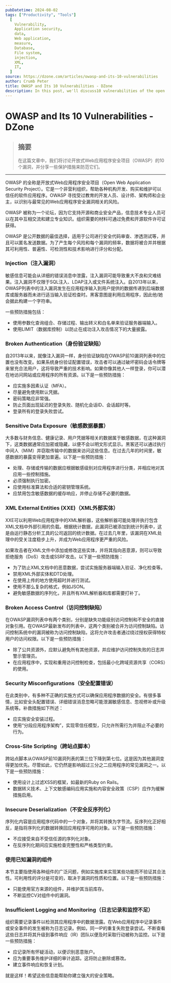 ```yaml
---
pubDatetime: 2024-08-02
tags: ["Productivity", "Tools"]
  [
    Vulnerability,
    Application security,
    data,
    Web application,
    measure,
    Database,
    File system,
    injection,
    XML,
    IT,
  ]
source: https://dzone.com/articles/owasp-and-its-10-vulnerabilities
author: Crumb Peter
title: OWASP and Its 10 Vulnerabilities - DZone
description: In this post, we'll discuss10 vulnerabilities of the open web application security project (OWASP) and share some preventive measures to guard against them.
---
```


# OWASP and Its 10 Vulnerabilities - DZone

> ## 摘要
>
> 在这篇文章中，我们将讨论开放式Web应用程序安全项目（OWASP）的10个漏洞，并分享一些保护措施来防范它们。

---

OWASP 的全称是开放式Web应用程序安全项目（Open Web Application Security Project）。它是一个非营利组织，帮助各种机构开发、购买和维护可以信任的软件应用程序。OWASP 寻找受过教育的开发人员、设计师、架构师和企业主，以识别与最常见的Web应用程序安全漏洞相关的风险。

OWASP 被称为一个论坛，因为它支持开源和商业安全产品，信息技术专业人员可以在其中互相交流和建立专业知识。组织需要的材料可通过免费和开源软件许可证获得。

OWASP 是公开数据的最佳选择，适用于公司进行安全代码审查、渗透测试等，并且可以匿名发送数据。为了产生每个风险和每个漏洞的频率，数据将被合并并根据其可利用性、普遍性、可检测性和技术影响进行评分和分配。

### **Injection（注入漏洞）**

敏感信息可能会从详细的错误消息中泄露，注入漏洞可能导致重大不良和灾难结果。注入漏洞不仅限于SQL注入、LDAP注入或文件系统注入。自2013年以来，OWASP列表中的注入漏洞发生在应用程序输入到用户提供的数据传递到后端数据库或服务器而未进行适当输入验证检查时。黑客意图是利用应用程序，因此他/她会据此构建一个字符串。

一些预防措施包括：

- 使用参数化查询组合、存储过程、输出转义和白名单来验证服务器端输入。
- 使用LIMIT（数据库控制）以防止在成功注入攻击情况下的大量披露。

### **Broken Authentication（身份验证缺陷）**

自2013年以来，就像注入漏洞一样，身份验证缺陷在OWASP前10漏洞列表中的位置也没有改变。如果系统身份验证配置错误，攻击者可以通过破坏密码会话令牌等来冒充合法用户，这将导致严重的技术影响。如果你像其他人一样登录，你可以潜在地访问网站或应用程序的所有资源。以下是一些预防措施：

- 应实施多因素认证（MFA）。
- 尽量避免使用默认凭据。
- 密码策略应非常强。
- 防止页面出现延迟的登录失败、随机化会话ID、会话超时等。
- 登录所有的登录失败尝试。

### **Sensitive Data Exposure（敏感数据暴露）**

大多数与财务信息、健康记录、用户凭据等相关的数据属于敏感数据，在这种漏洞下，这类数据通常应加密或隐藏，以便不会以明文形式显示。黑客还可以通过执行中间人（MiM）并窃取传输中的数据来访问这些信息。在过去几年的时间里，敏感数据的暴露变得更加普遍。以下是一些预防措施：

- 处理、存储或传输的数据应根据敏感级别对应用程序进行分类，并相应地对其应用一些控制措施。
- 必须强制执行加密。
- 应使用标准算法和合适的密钥管理系统。
- 应禁用包含敏感数据的缓存响应，并停止存储不必要的数据。

### **XML External Entities (XXE)（XML外部实体）**

XXE可以利用Web应用程序中的XML解析器，这些解析器可能处理并执行包含XML文档中外部引用的负载。根据统计数据，此漏洞已被添加到统计列表中，这是由运行静态分析工具的公司返回的统计数据。在过去几年里，该漏洞在XML处理中的受关注度稳步上升，并成为Web应用程序更严重的风险。

如果攻击者在XML文件中添加或修改这些实体，并将其指向恶意源，则可以导致拒绝服务（DoS）攻击或SSRF攻击。以下是一些预防措施：

- 为了防止XML文档中的恶意数据，尝试实施服务器端输入验证、净化检查等。
- 禁用XML外部实体和DTD处理。
- 在使用上传的地方使用超时并进行测试。
- 使用不那么复杂的格式，例如JSON。
- 避免敏感数据的序列化，并且所有XML解析器和库都需要打补丁。

### **Broken Access Control（访问控制缺陷）**

在OWASP漏洞列表中有两个类别，分别是缺失功能级别访问控制和不安全的直接对象引用。在OWASP最新发布的列表中，这两个类别被合并为访问控制缺陷。访问控制系统中的漏洞被称为访问控制缺陷，这将允许攻击者通过绕过授权获得特权用户的访问权限。以下是一些预防措施：

- 除了公共资源外，应默认避免所有其他资源，并应维护访问控制失败的日志并警示管理员。
- 在应用程序中，实现和重用访问控制检查，包括最小化跨域资源共享（CORS）的使用。

### **Security Misconfigurations（安全配置错误）**

在此类别中，有多种不正确的实施方式可以确保应用程序数据的安全。有很多事情，比如安全头配置错误、详细错误消息忽略可能泄漏敏感信息、忽视修补或升级系统等。补救措施如下所述：

- 应实施安全安装过程。
- 使用“分段应用程序架构”，实现零信任模型，只允许所需行为并阻止不必要的行为。

### **Cross-Site Scripting（跨站点脚本）**

跨站点脚本从OWASP前10漏洞列表的第三位下降到第七位。这是因为其他漏洞变得更加优先。尽管如此，它仍然是影响超过三分之二应用程序的常见漏洞之一。以下是一些预防措施：

- 使用设计上过滤XSS的框架，如最新的Ruby on Rails。
- 数据转义技术、上下文敏感编码应用实施和内容安全政策（CSP）应作为缓解措施启用。

### **Insecure Deserialization（不安全反序列化）**

序列化内容是应用程序代码中的一个对象，并将其转换为字节流。反序列化正好相反，是指将序列化的数据转换回应用程序可用的对象。以下是一些预防措施：

- 不应接受来自不受信任源的序列化对象。
- 在反序列化期间应实施检查完整性和严格类型约束。

### **使用已知漏洞的组件**

本节主要指使用各种组件的广泛问题，例如实施库来实现某些功能而不验证其合法性。可利用性的评分是可变的，取决于漏洞的性质和位置。以下是一些预防措施：

- 只能使用官方来源的组件，并维护其当前库存。
- 不断监控CV对组件中的漏洞。

### **Insufficient Logging and Monitoring（日志记录和监控不足）**

组织需要记录事件以检测其应用程序中的数据泄露。在Web应用程序中记录事件或安全事件的发生被称为日志记录。例如，同一IP的重复失败登录尝试。不断查看这些日志并将其升级到事件响应（IR）团队以便及时采取行动被称为监控。以下是一些预防措施：

- 应记录所有怀疑活动，以便识别恶意账户。
- 应为重要事务维护详细的审计追踪。这将防止删除或篡改。
- 建立事件响应和恢复计划。

就是这样！希望这些信息能帮助你建立强大的安全策略。
